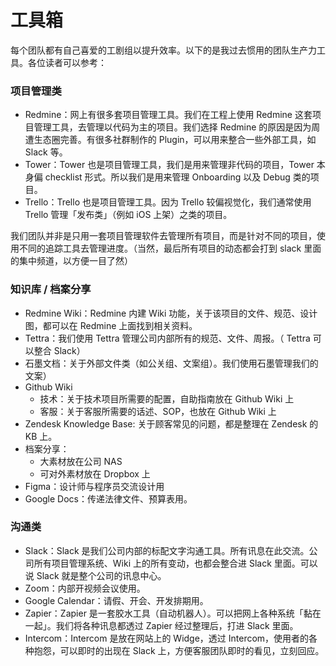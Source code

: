 # 工具箱

每个团队都有自己喜爱的工剧组以提升效率。以下的是我过去惯用的团队生产力工具。各位读者可以参考：

### 项目管理类

* Redmine：网上有很多套项目管理工具。我们在工程上使用 Redmine 这套项目管理工具，去管理以代码为主的项目。我们选择 Redmine 的原因是因为周遭生态圈完善。有很多社群制作的 Plugin，可以用来整合一些外部工具，如 Slack 等。
* Tower：Tower 也是项目管理工具，我们是用来管理非代码的项目，Tower 本身偏 checklist 形式。所以我们是用来管理 Onboarding 以及 Debug 类的项目。
* Trello：Trello 也是项目管理工具。因为 Trello 较偏视觉化，我们通常使用 Trello 管理「发布类」（例如 iOS 上架）之类的项目。

我们团队并非是只用一套项目管理软件去管理所有项目，而是针对不同的项目，使用不同的追踪工具去管理进度。（当然，最后所有项目的动态都会打到 slack 里面的集中频道，以方便一目了然）

### 知识库 / 档案分享

* Redmine Wiki：Redmine 内建 Wiki 功能，关于该项目的文件、规范、设计图，都可以在 Redmine 上面找到相关资料。
* Tettra：我们使用 Tettra 管理公司内部所有的规范、文件、周报。（ Tettra 可以整合 Slack）
* 石墨文档：关于外部文件类（如公关组、文案组）。我们使用石墨管理我们的文案）
* Github Wiki
  - 技术：关于技术项目所需要的配置，自助指南放在 Github Wiki 上
  - 客服：关于客服所需要的话述、SOP，也放在 Github Wiki 上
* Zendesk Knowledge Base: 关于顾客常见的问题，都是整理在 Zendesk 的 KB 上。
* 档案分享：
  - 大素材放在公司 NAS
  - 可对外素材放在 Dropbox 上
* Figma：设计师与程序员交流设计用
* Google Docs：传递法律文件、预算表用。


### 沟通类

* Slack：Slack 是我们公司内部的标配文字沟通工具。所有讯息在此交流。公司所有项目管理系统、Wiki 上的所有变动，也都会整合进 Slack 里面。可以说 Slack 就是整个公司的讯息中心。
* Zoom：内部开视频会议使用。
* Google Calendar：请假、开会、开发排期用。
* Zapier：Zapier 是一套胶水工具（自动机器人）。可以把网上各种系统「黏在一起」。我们将各种讯息都透过 Zapier 经过整理后，打进 Slack 里面。
* Intercom：Intercom 是放在网站上的 Widge，透过 Intercom，使用者的各种抱怨，可以即时的出现在 Slack 上，方便客服团队即时的看见，立刻回应。

